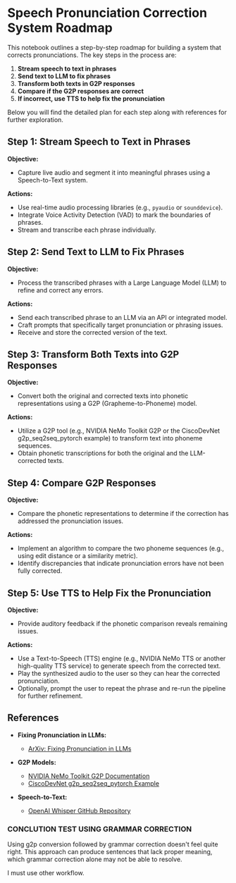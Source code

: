 # Speech Pronunciation Correction System Roadmap

This notebook outlines a step-by-step roadmap for building a system that corrects pronunciations. The key steps in the process are:

1. **Stream speech to text in phrases**
2. **Send text to LLM to fix phrases**
3. **Transform both texts in G2P responses**
4. **Compare if the G2P responses are correct**
5. **If incorrect, use TTS to help fix the pronunciation**

Below you will find the detailed plan for each step along with references for further exploration.
## Step 1: Stream Speech to Text in Phrases

**Objective:**
- Capture live audio and segment it into meaningful phrases using a Speech-to-Text system.

**Actions:**
- Use real-time audio processing libraries (e.g., `pyaudio` or `sounddevice`).
- Integrate Voice Activity Detection (VAD) to mark the boundaries of phrases.
- Stream and transcribe each phrase individually.
## Step 2: Send Text to LLM to Fix Phrases

**Objective:**
- Process the transcribed phrases with a Large Language Model (LLM) to refine and correct any errors.

**Actions:**
- Send each transcribed phrase to an LLM via an API or integrated model.
- Craft prompts that specifically target pronunciation or phrasing issues.
- Receive and store the corrected version of the text.
## Step 3: Transform Both Texts into G2P Responses

**Objective:**
- Convert both the original and corrected texts into phonetic representations using a G2P (Grapheme-to-Phoneme) model.

**Actions:**
- Utilize a G2P tool (e.g., NVIDIA NeMo Toolkit G2P or the CiscoDevNet g2p_seq2seq_pytorch example) to transform text into phoneme sequences.
- Obtain phonetic transcriptions for both the original and the LLM-corrected texts.
## Step 4: Compare G2P Responses

**Objective:**
- Compare the phonetic representations to determine if the correction has addressed the pronunciation issues.

**Actions:**
- Implement an algorithm to compare the two phoneme sequences (e.g., using edit distance or a similarity metric).
- Identify discrepancies that indicate pronunciation errors have not been fully corrected.
## Step 5: Use TTS to Help Fix the Pronunciation

**Objective:**
- Provide auditory feedback if the phonetic comparison reveals remaining issues.

**Actions:**
- Use a Text-to-Speech (TTS) engine (e.g., NVIDIA NeMo TTS or another high-quality TTS service) to generate speech from the corrected text.
- Play the synthesized audio to the user so they can hear the corrected pronunciation.
- Optionally, prompt the user to repeat the phrase and re-run the pipeline for further refinement.
## References

- **Fixing Pronunciation in LLMs:**
  - [ArXiv: Fixing Pronunciation in LLMs](https://arxiv.org/html/2404.02456v1)

- **G2P Models:**
  - [NVIDIA NeMo Toolkit G2P Documentation](https://docs.nvidia.com/nemo-framework/user-guide/latest/nemotoolkit/tts/g2p.html)
  - [CiscoDevNet g2p_seq2seq_pytorch Example](https://github.com/CiscoDevNet/g2p_seq2seq_pytorch)

- **Speech-to-Text:**
  - [OpenAI Whisper GitHub Repository](https://github.com/openai/whisper)

### CONCLUTION TEST USING GRAMMAR CORRECTION
Using g2p conversion followed by grammar correction doesn't feel quite right. This approach can produce sentences that lack proper meaning, which grammar correction alone may not be able to resolve.

I must use other workflow.